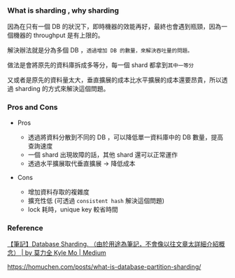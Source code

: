 
### What is sharding , why sharding

因為在只有一個 DB 的狀況下，即時機器的效能再好，最終也會遇到瓶頸，因為一個機器的 throughput 是有上限的。

解決辦法就是分為多個 DB ，`透過增加 DB 的數量，來解決吞吐量的問題。`

做法是會將原先的資料庫拆成多等分，每一個 shard 都拿到`其中一等分`

又或者是原先的資料量太大，垂直擴展的成本比水平擴展的成本還要昂貴，所以透過 sharding 的方式來解決這個問題。


### Pros and Cons

+ Pros
	+ 透過將資料分散到不同的 DB ，可以降低單一資料庫中的 DB 數量，提高查詢速度
	+ 一個 shard 出現故障的話，其他 shard 還可以正常運作
	+ 透過水平擴展取代垂直擴展 -> 降低成本

 + Cons
	 + 增加資料存取的複雜度
	 + 擴充性低 (可透過 `consistent hash` 解決這個問題)
	 + lock 耗時，unique key 較省時間

### Reference

[【筆記】Database Sharding. （由於用途為筆記，不會像以往文章太詳細介紹概念） | by 莫力全 Kyle Mo | Medium](https://oldmo860617.medium.com/%E7%AD%86%E8%A8%98-database-sharding-22e22f0809c0)

https://homuchen.com/posts/what-is-database-partition-sharding/
